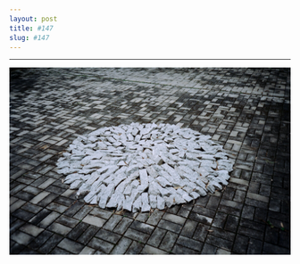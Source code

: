 ```yaml
---
layout: post
title: #147
slug: #147
---
```

---
<p class="description" style="text-align: justify;">
<img src="/assets/danilo-luna-earlyworks-01.jpg" />
<br>
<br>
